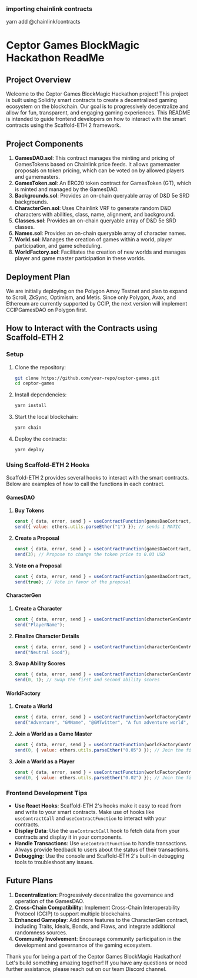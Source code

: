 ### importing chainlink contracts

yarn add @chainlink/contracts

# Ceptor Games BlockMagic Hackathon ReadMe

## Project Overview

Welcome to the Ceptor Games BlockMagic Hackathon project! This project is built using Solidity smart contracts to create a decentralized gaming ecosystem on the blockchain. Our goal is to progressively decentralize and allow for fun, transparent, and engaging gaming experiences. This README is intended to guide frontend developers on how to interact with the smart contracts using the Scaffold-ETH 2 framework.

## Project Components

1. **GamesDAO.sol**: This contract manages the minting and pricing of GamesTokens based on Chainlink price feeds. It allows gamemaster proposals on token pricing, which can be voted on by allowed players and gamemasters.
2. **GamesToken.sol**: An ERC20 token contract for GamesToken (GT), which is minted and managed by the GamesDAO.
3. **Backgrounds.sol**: Provides an on-chain queryable array of D&D 5e SRD backgrounds.
4. **CharacterGen.sol**: Uses Chainlink VRF to generate random D&D characters with abilities, class, name, alignment, and background.
5. **Classes.sol**: Provides an on-chain queryable array of D&D 5e SRD classes.
6. **Names.sol**: Provides an on-chain queryable array of character names.
7. **World.sol**: Manages the creation of games within a world, player participation, and game scheduling.
8. **WorldFactory.sol**: Facilitates the creation of new worlds and manages player and game master participation in these worlds.

## Deployment Plan

We are initially deploying on the Polygon Amoy Testnet and plan to expand to Scroll, ZkSync, Optimism, and Metis. Since only Polygon, Avax, and Ethereum are currently supported by CCIP, the next version will implement CCIPGamesDAO on Polygon first.

## How to Interact with the Contracts using Scaffold-ETH 2

### Setup

1. Clone the repository:
   ```bash
   git clone https://github.com/your-repo/ceptor-games.git
   cd ceptor-games
   ```

2. Install dependencies:
   ```bash
   yarn install
   ```

3. Start the local blockchain:
   ```bash
   yarn chain
   ```

4. Deploy the contracts:
   ```bash
   yarn deploy
   ```

### Using Scaffold-ETH 2 Hooks

Scaffold-ETH 2 provides several hooks to interact with the smart contracts. Below are examples of how to call the functions in each contract.

#### GamesDAO

1. **Buy Tokens**
   ```javascript
   const { data, error, send } = useContractFunction(gamesDaoContract, 'buyTokens');
   send({ value: ethers.utils.parseEther("1") }); // sends 1 MATIC
   ```

2. **Create a Proposal**
   ```javascript
   const { data, error, send } = useContractFunction(gamesDaoContract, 'createProposal');
   send(3); // Propose to change the token price to 0.03 USD
   ```

3. **Vote on a Proposal**
   ```javascript
   const { data, error, send } = useContractFunction(gamesDaoContract, 'vote');
   send(true); // Vote in favor of the proposal
   ```

#### CharacterGen

1. **Create a Character**
   ```javascript
   const { data, error, send } = useContractFunction(characterGenContract, 'createCharacter');
   send("PlayerName");
   ```

2. **Finalize Character Details**
   ```javascript
   const { data, error, send } = useContractFunction(characterGenContract, 'finalizeCharacterDetails');
   send("Neutral Good");
   ```

3. **Swap Ability Scores**
   ```javascript
   const { data, error, send } = useContractFunction(characterGenContract, 'swapScores');
   send(0, 1); // Swap the first and second ability scores
   ```

#### WorldFactory

1. **Create a World**
   ```javascript
   const { data, error, send } = useContractFunction(worldFactoryContract, 'createWorld');
   send("Adventure", "GMName", "@GMTwitter", "A fun adventure world", { value: ethers.utils.parseEther("0.1") });
   ```

2. **Join a World as a Game Master**
   ```javascript
   const { data, error, send } = useContractFunction(worldFactoryContract, 'joinWorldAsGM');
   send(0, { value: ethers.utils.parseEther("0.05") }); // Join the first world as GM
   ```

3. **Join a World as a Player**
   ```javascript
   const { data, error, send } = useContractFunction(worldFactoryContract, 'joinWorldAsPlayer');
   send(0, { value: ethers.utils.parseEther("0.02") }); // Join the first world as a player
   ```

### Frontend Development Tips

- **Use React Hooks**: Scaffold-ETH 2's hooks make it easy to read from and write to your smart contracts. Make use of hooks like `useContractCall` and `useContractFunction` to interact with your contracts.
- **Display Data**: Use the `useContractCall` hook to fetch data from your contracts and display it in your components.
- **Handle Transactions**: Use `useContractFunction` to handle transactions. Always provide feedback to users about the status of their transactions.
- **Debugging**: Use the console and Scaffold-ETH 2's built-in debugging tools to troubleshoot any issues.

## Future Plans

1. **Decentralization**: Progressively decentralize the governance and operation of the GamesDAO.
2. **Cross-Chain Compatibility**: Implement Cross-Chain Interoperability Protocol (CCIP) to support multiple blockchains.
3. **Enhanced Gameplay**: Add more features to the CharacterGen contract, including Traits, Ideals, Bonds, and Flaws, and integrate additional randomness sources.
4. **Community Involvement**: Encourage community participation in the development and governance of the gaming ecosystem.

Thank you for being a part of the Ceptor Games BlockMagic Hackathon! Let's build something amazing together! If you have any questions or need further assistance, please reach out on our team Discord channel.